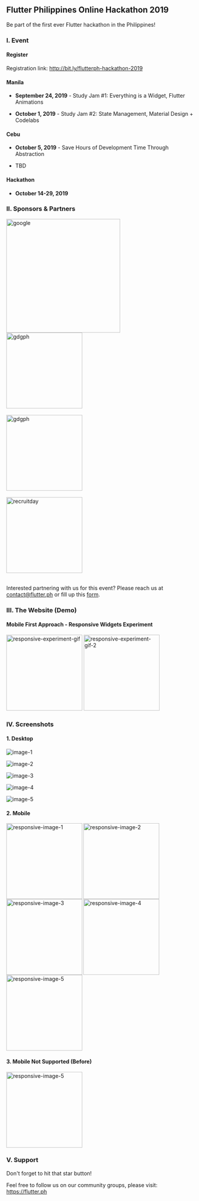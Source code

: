 ## Flutter Philippines Online Hackathon 2019

Be part of the first ever Flutter hackathon in the Philippines!

### I. Event

#### Register

Registration link:
http://bit.ly/flutterph-hackathon-2019

#### Manila
* **September 24, 2019** - Study Jam #1: Everything is a Widget, Flutter Animations

* **October 1, 2019** - Study Jam #2: State Management, Material Design + Codelabs

#### Cebu

* **October 5, 2019** - Save Hours of Development Time Through Abstraction

* TBD


#### Hackathon

* **October 14-29, 2019**

### II. Sponsors & Partners

<img src="logos/google.png" alt="google" width="300"/>

<br>

<img src="logos/gdgph.png" alt="gdgph" width="200"/>

<br>
<br>

<img src="logos/freelancer.png" alt="gdgph" width="200"/>

<br>

<br>

<img src="logos/recruitday.png" alt="recruitday" width="200"/>

<br>

<br>

Interested partnering with us for this event? Please reach us at [contact@flutter.ph](mailto:contact@flutter.ph) or fill up this [form](http://bit.ly/flutterph-hackathon2019-sponsors).

### III. The Website (Demo)

#### Mobile First Approach - Responsive Widgets Experiment

<img src="screenshots/responsive_experiment.gif" alt="responsive-experiment-gif" width="200"/>

<img src="screenshots/responsive_experiment_2.gif" alt="responsive-experiment-gif-2" width="200"/>

### IV. Screenshots

#### 1. Desktop

![image-1](screenshots/1.png)

![image-2](screenshots/2.png)

![image-3](screenshots/3.png)

![image-4](screenshots/4.png)

![image-5](screenshots/5.png)


#### 2. Mobile

<img align="left" src="screenshots/responsive_1.png" alt="responsive-image-1" width="200"/>

<img src="screenshots/responsive_2.png" alt="responsive-image-2" width="200"/>

<img align="left" src="screenshots/responsive_3.png" alt="responsive-image-3" width="200"/>

<img src="screenshots/responsive_4.png" alt="responsive-image-4" width="200"/>

<img src="screenshots/responsive_5.png" alt="responsive-image-5" width="200"/>

#### 3. Mobile Not Supported (Before)

<img src="screenshots/responsive_error.png" alt="responsive-image-5" width="200"/>

### V. Support

Don't forget to hit that star button!

Feel free to follow us on our community groups, please visit:
https://flutter.ph
